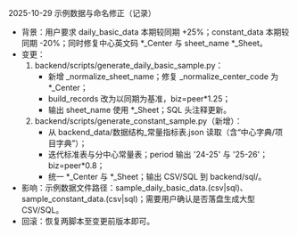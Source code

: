 2025-10-29 示例数据与命名修正（记录）
- 背景：用户要求 daily_basic_data 本期较同期 +25%；constant_data 本期较同期 -20%；同时修复中心英文码 *_Center 与 sheet_name *_Sheet。 
- 变更：
  1) backend/scripts/generate_daily_basic_sample.py：
     - 新增 _normalize_sheet_name；修复 _normalize_center_code 为 *_Center；
     - build_records 改为以同期为基准，biz=peer*1.25；
     - 输出 sheet_name 使用 *_Sheet；SQL 头注释更新。
  2) backend/scripts/generate_constant_sample.py（新增）：
     - 从 backend_data/数据结构_常量指标表.json 读取（含“中心字典/项目字典”）；
     - 迭代标准表与分中心常量表；period 输出 '24-25' 与 '25-26'；biz=peer*0.8；
     - 统一 *_Center 与 *_Sheet；输出 CSV/SQL 到 backend/sql/。
- 影响：示例数据文件路径：sample_daily_basic_data.(csv|sql)、sample_constant_data.(csv|sql)；需要用户确认是否落盘生成大型 CSV/SQL。
- 回滚：恢复两脚本至变更前版本即可。